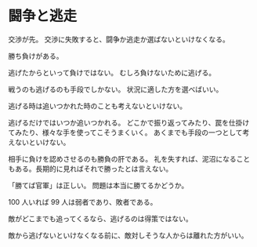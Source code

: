 # 闘争と逃走

交渉が先。
交渉に失敗すると、闘争か逃走か選ばないといけなくなる。

勝ち負けがある。

逃げたからといって負けではない。
むしろ負けないために逃げる。

戦うのも逃げるのも手段でしかない。
状況に適した方を選べばいい。

逃げる時は追いつかれた時のことも考えないといけない。

逃げるだけではいつか追いつかれる。
どこかで振り返ってみたり、罠を仕掛けてみたり、様々な手を使ってこそうまくいく。
あくまでも手段の一つとして考えないといけない。

相手に負けを認めさせるのも勝負の肝である。
礼を失すれば、泥沼になることもある。長期的に見ればそれで勝ったとは言えない。

「勝てば官軍」は正しい。
問題は本当に勝てるかどうか。

100 人いれば 99 人は弱者であり、敗者である。

敵がどこまでも追ってくるなら、逃げるのは得策ではない。

敵から逃げないといけなくなる前に、敵対しそうな人からは離れた方がいい。
